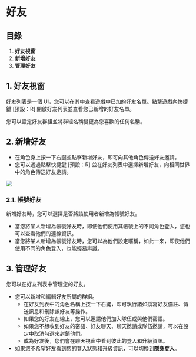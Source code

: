 # 好友
## 目錄
1.  **好友視窗**
2.  **新增好友**
3.  **管理好友**
## 1. 好友視窗

好友列表是一個 UI，您可以在其中查看遊戲中已加的好友名單。點擊遊戲內快捷鍵 \[預設：R\] 開啟好友列表並查看您已新增的好友名單。

您可以設定好友群組並將群組名稱變更為您喜歡的任何名稱。

## 2. 新增好友
*   在角色身上按一下右鍵並點擊新增好友，即可向其他角色傳送好友邀請。
*   您可以透過點擊快捷鍵 \[預設：R\] 並在好友列表中選擇新增好友，向相同世界中的角色傳送好友邀請。

![](https://aliceric27s-organization.gitbook.io/images/msn-101/beginners-guide/friends-and-guild/image_1747236364709_248.png)

### 2.1. 帳號好友

新增好友時，您可以選擇是否將該使用者新增為帳號好友。

*   當您將某人新增為帳號好友時，即使他們使用其帳號上的不同角色登入，您也可以查看他們的連線資訊。
*   當您將某人新增為帳號好友時，您可以為他們設定暱稱，如此一來，即使他們使用不同的角色登入，也能輕易辨識。
## 3. 管理好友

您可以在好友列表中管理您的好友。

*   您可以新增和編輯好友所屬的群組。
    *   在好友列表中的角色名稱上按一下右鍵，即可執行諸如撰寫好友備註、傳送訊息和刪除該好友等操作。
    *   如果您的好友在線上，您可以邀請他們加入隊伍或與他們密語。
    *   如果您不想收到好友的密語、好友聊天、聊天邀請或隊伍邀請，可以在設定中取消勾選來封鎖他們。
    *   成為好友後，您們會在聊天視窗中看到彼此的登入和升級資訊。
*   如果您不希望好友看到您的登入狀態和升級資訊，可以切換到**隱身登入**。